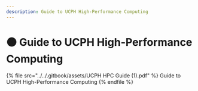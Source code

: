 ```yaml
---
description: Guide to UCPH High-Performance Computing
---
```


# 🟤 Guide to UCPH High-Performance Computing

{% file src="../../.gitbook/assets/UCPH HPC Guide (1).pdf" %}
Guide to UCPH High-Performance Computing
{% endfile %}
